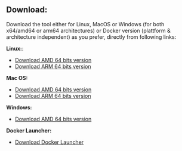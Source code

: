 ## Download:
Download the tool either for Linux, MacOS or Windows (for both x64/amd64 or arm64 architectures) or Docker version (plattform & architecture independent) as you prefer, directly from following links:

**Linux:**:  
  - [Download AMD 64 bits version](https://github.com/jaimetur/PhotoMigrator/releases/download/v3.3.0-RC/PhotoMigrator_v3.3.0-RC_linux_amd64.zip)  
  - [Download ARM 64 bits version](https://github.com/jaimetur/PhotoMigrator/releases/download/v3.3.0-RC/PhotoMigrator_v3.3.0-RC_linux_arm64.zip)  

**Mac OS:**
  - [Download AMD 64 bits version](https://github.com/jaimetur/PhotoMigrator/releases/download/v3.3.0-RC/PhotoMigrator_v3.3.0-RC_macos_amd64.zip)  
  - [Download ARM 64 bits version](https://github.com/jaimetur/PhotoMigrator/releases/download/v3.3.0-RC/PhotoMigrator_v3.3.0-RC_macos_arm64.zip)  

**Windows:**  
  - [Download AMD 64 bits version](https://github.com/jaimetur/PhotoMigrator/releases/download/v3.3.0-RC/PhotoMigrator_v3.3.0-RC_windows_amd64.zip)  

**Docker Launcher:**  
  - [Download Docker Launcher](https://github.com/jaimetur/PhotoMigrator/releases/download/v3.3.0-RC/PhotoMigrator_v3.3.0-RC_docker.zip)  

